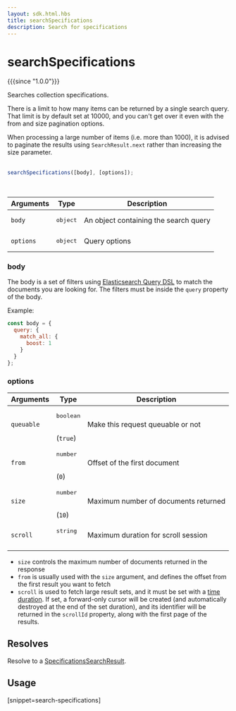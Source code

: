 ```yaml
---
layout: sdk.html.hbs
title: searchSpecifications
description: Search for specifications
---
```


# searchSpecifications

{{{since "1.0.0"}}}

Searches collection specifications.

There is a limit to how many items can be returned by a single search query.
That limit is by default set at 10000, and you can't get over it even with the from and size pagination options.

<div class="alert alert-info">
  When processing a large number of items (i.e. more than 1000), it is advised to paginate the results using <code>SearchResult.next</code> rather than increasing the size parameter.
</div>

<br/>

```javascript
searchSpecifications([body], [options]);
```

<br/>

| Arguments | Type              | Description                           |
| --------- | ----------------- | ------------------------------------- |
| `body`    | <pre>object</pre> | An object containing the search query |
| `options` | <pre>object</pre> | Query options                         |

### body

The body is a set of filters using [Elasticsearch Query DSL](https://www.elastic.co/guide/en/elasticsearch/reference/5.6/search-request-body.html) to match the documents you are looking for.
The filters must be inside the `query` property of the body.

Example:

```js
const body = {
  query: {
    match_all: {
      boost: 1
    }
  }
};
```

### options

| Arguments  | Type                            | Description                          |
| ---------- | ------------------------------- | ------------------------------------ |
| `queuable` | <pre>boolean</pre><br/>(`true`) | Make this request queuable or not    |
| `from`     | <pre>number</pre><br/>(`0`)     | Offset of the first document         |
| `size`     | <pre>number</pre><br/>(`10`)    | Maximum number of documents returned |
| `scroll`   | <pre>string</pre><br/>          | Maximum duration for scroll session  |

- `size` controls the maximum number of documents returned in the response
- `from` is usually used with the `size` argument, and defines the offset from the first result you want to fetch
- `scroll` is used to fetch large result sets, and it must be set with a [time duration](https://www.elastic.co/guide/en/elasticsearch/reference/5.6/common-options.html#time-units). If set, a forward-only cursor will be created (and automatically destroyed at the end of the set duration), and its identifier will be returned in the `scrollId` property, along with the first page of the results.

## Resolves

Resolve to a [SpecificationsSearchResult](/sdk-reference/js/6/search-result).

## Usage

[snippet=search-specifications]
